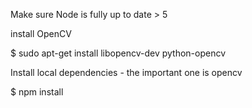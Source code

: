 Make sure Node is fully up to date > 5


install OpenCV

$ sudo apt-get install libopencv-dev python-opencv


Install local dependencies - the important one is opencv

$ npm install
